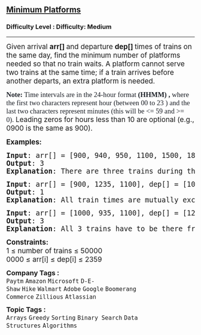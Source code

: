 <h2><a href="https://www.geeksforgeeks.org/problems/minimum-platforms-1587115620/1?page=3&category=Greedy&sortBy=difficulty">Minimum Platforms</a></h2><h3>Difficulty Level : Difficulty: Medium</h3><hr><div class="problems_problem_content__Xm_eO" bis_skin_checked="1"><p data-pm-slice="0 0 []"><span style="font-size: 14pt;">Given arrival <strong>arr[] </strong>and departure <strong>dep[] </strong>times of trains on the same day, find the minimum number of platforms needed so that no train waits. A platform cannot serve two trains at the same time; if a train arrives before another departs, an extra platform is needed.</span></p>
<p data-pm-slice="0 0 []"><span style="font-size: 14pt;"><strong><span style="box-sizing: border-box; color: #1e2229; background-color: #ffffff; font-family: 'Source Sans 3' !important;">Note:</span></strong><span style="color: #1e2229; font-family: Nunito; background-color: #ffffff;"> Time intervals are in the 24-hour format <strong>(</strong></span><span style="box-sizing: border-box; font-weight: bolder; color: #1e2229; background-color: #ffffff; font-family: 'Source Sans 3' !important;"><strong>HHMM)</strong> ,</span><span style="color: #1e2229; font-family: Nunito; background-color: #ffffff;"> where the first two characters represent hour (between 00 to 23 ) and the last two characters represent minutes (this will be &lt;= 59 and &gt;= 0).&nbsp;</span>Leading zeros for hours less than 10 are optional (e.g., 0900 is the same as 900).</span></p>
<p><span style="font-size: 14pt;"><strong>Examples:</strong></span></p>
<pre><span style="font-size: 14pt;"><strong>Input</strong>: arr[] = [900, 940, 950, 1100, 1500, 1800], dep[] = [910, 1200, 1120, 1130, 1900, 2000]
<strong>Output</strong>: 3
<strong>Explanation</strong>: There are three trains during the time 9:40 to 12:00. So we need a minimum of 3 platforms.</span></pre>
<pre><span style="font-size: 14pt;"><strong>Input</strong>: arr[] = [900, 1235, 1100], dep[] = [1000, 1240, 1200]
<strong>Output</strong>: 1
<strong>Explanation</strong>: All train times are mutually exclusive. So we need only one platform.
</span></pre>
<pre><span style="font-size: 14pt;"><strong>Input</strong>: arr[] = [1000, 935, 1100], dep[] = [1200, 1240, 1130]
<strong>Output</strong>: 3
<strong>Explanation</strong>: All 3 trains have to be there from 11:00 to 11:30</span></pre>
<p><span style="font-size: 14pt;"><strong>Constraints:<br></strong>1 ≤ number of trains ≤ 50000<br>0000 ≤ arr[i] ≤ dep[i] ≤ 2359<br></span></p></div><p><span style=font-size:18px><strong>Company Tags : </strong><br><code>Paytm</code>&nbsp;<code>Amazon</code>&nbsp;<code>Microsoft</code>&nbsp;<code>D-E-Shaw</code>&nbsp;<code>Hike</code>&nbsp;<code>Walmart</code>&nbsp;<code>Adobe</code>&nbsp;<code>Google</code>&nbsp;<code>Boomerang Commerce</code>&nbsp;<code>Zillious</code>&nbsp;<code>Atlassian</code>&nbsp;<br><p><span style=font-size:18px><strong>Topic Tags : </strong><br><code>Arrays</code>&nbsp;<code>Greedy</code>&nbsp;<code>Sorting</code>&nbsp;<code>Binary Search</code>&nbsp;<code>Data Structures</code>&nbsp;<code>Algorithms</code>&nbsp;